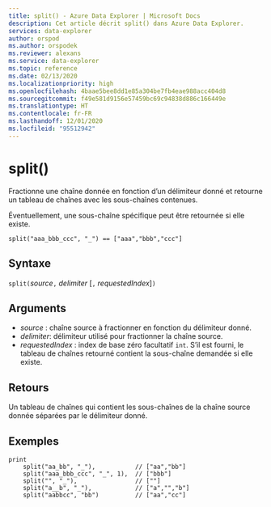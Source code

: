 ```yaml
---
title: split() - Azure Data Explorer | Microsoft Docs
description: Cet article décrit split() dans Azure Data Explorer.
services: data-explorer
author: orspod
ms.author: orspodek
ms.reviewer: alexans
ms.service: data-explorer
ms.topic: reference
ms.date: 02/13/2020
ms.localizationpriority: high
ms.openlocfilehash: 4baae5bee8dd1e85a304be7fb4eae988acc404d8
ms.sourcegitcommit: f49e581d9156e57459bc69c94838d886c166449e
ms.translationtype: HT
ms.contentlocale: fr-FR
ms.lasthandoff: 12/01/2020
ms.locfileid: "95512942"
---
```

# <a name="split"></a>split()

Fractionne une chaîne donnée en fonction d’un délimiteur donné et retourne un tableau de chaînes avec les sous-chaînes contenues.

Éventuellement, une sous-chaîne spécifique peut être retournée si elle existe.

```kusto
split("aaa_bbb_ccc", "_") == ["aaa","bbb","ccc"]
```

## <a name="syntax"></a>Syntaxe

`split(`*source*`,` *delimiter* [`,` *requestedIndex*]`)`

## <a name="arguments"></a>Arguments

* *source* : chaîne source à fractionner en fonction du délimiteur donné.
* *delimiter*: délimiteur utilisé pour fractionner la chaîne source.
* *requestedIndex* : index de base zéro facultatif `int`. S’il est fourni, le tableau de chaînes retourné contient la sous-chaîne demandée si elle existe. 

## <a name="returns"></a>Retours

Un tableau de chaînes qui contient les sous-chaînes de la chaîne source donnée séparées par le délimiteur donné.

## <a name="examples"></a>Exemples

```kusto
print
    split("aa_bb", "_"),           // ["aa","bb"]
    split("aaa_bbb_ccc", "_", 1),  // ["bbb"]
    split("", "_"),                // [""]
    split("a__b", "_"),            // ["a","","b"]
    split("aabbcc", "bb")          // ["aa","cc"]
```